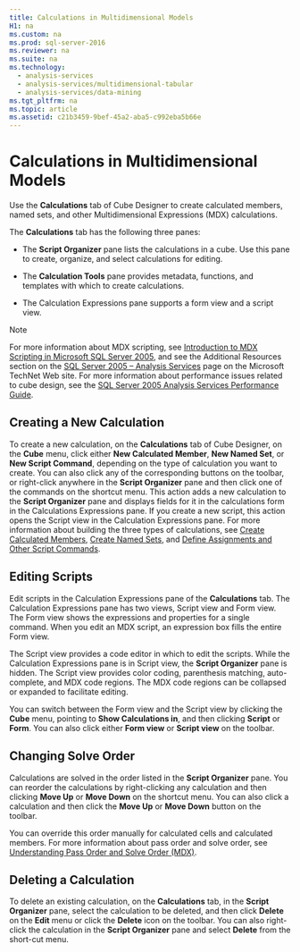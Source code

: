 ```yaml
---
title: Calculations in Multidimensional Models
H1: na
ms.custom: na
ms.prod: sql-server-2016
ms.reviewer: na
ms.suite: na
ms.technology: 
  - analysis-services
  - analysis-services/multidimensional-tabular
  - analysis-services/data-mining
ms.tgt_pltfrm: na
ms.topic: article
ms.assetid: c21b3459-9bef-45a2-aba5-c992eba5b66e
---
```

# Calculations in Multidimensional Models
  Use the **Calculations** tab of Cube Designer to create calculated members, named sets, and other Multidimensional Expressions \(MDX\) calculations.  
  
 The **Calculations** tab has the following three panes:  
  
-   The **Script Organizer** pane lists the calculations in a cube. Use this pane to create, organize, and select calculations for editing.  
  
-   The **Calculation Tools** pane provides metadata, functions, and templates with which to create calculations.  
  
-   The Calculation Expressions pane supports a form view and a script view.  
  
> [!NOTE]  
>  For more information about MDX scripting, see [Introduction to MDX Scripting in Microsoft SQL Server 2005](http://go.microsoft.com/fwlink/?LinkId=81892), and see the Additional Resources section on the [SQL Server 2005 – Analysis Services](http://go.microsoft.com/fwlink/?LinkId=80853) page on the Microsoft TechNet Web site. For more information about performance issues related to cube design, see the [SQL Server 2005 Analysis Services Performance Guide](http://go.microsoft.com/fwlink/?LinkId=81621).  
  
## Creating a New Calculation  
 To create a new calculation, on the **Calculations** tab of Cube Designer, on the **Cube** menu, click either **New Calculated Member**, **New Named Set**, or **New Script Command**, depending on the type of calculation you want to create. You can also click any of the corresponding buttons on the toolbar, or right\-click anywhere in the **Script Organizer** pane and then click one of the commands on the shortcut menu. This action adds a new calculation to the **Script Organizer** pane and displays fields for it in the calculations form in the Calculations Expressions pane. If you create a new script, this action opens the Script view in the Calculation Expressions pane. For more information about building the three types of calculations, see [Create Calculated Members](../../Topics/TopicNameNotContainA/Create-Calculated-Members.md), [Create Named Sets](../../Topics/TopicNameNotContainA/Create-Named-Sets.md), and [Define Assignments and Other Script Commands](../../Topics/TopicNameNotContainA/Define-Assignments-and-Other-Script-Commands.md).  
  
## Editing Scripts  
 Edit scripts in the Calculation Expressions pane of the **Calculations** tab. The Calculation Expressions pane has two views, Script view and Form view. The Form view shows the expressions and properties for a single command. When you edit an MDX script, an expression box fills the entire Form view.  
  
 The Script view provides a code editor in which to edit the scripts. While the Calculation Expressions pane is in Script view, the **Script Organizer** pane is hidden. The Script view provides color coding, parenthesis matching, auto\-complete, and MDX code regions. The MDX code regions can be collapsed or expanded to facilitate editing.  
  
 You can switch between the Form view and the Script view by clicking the **Cube** menu, pointing to **Show Calculations in**, and then clicking **Script** or **Form**. You can also click either **Form view** or **Script view** on the toolbar.  
  
## Changing Solve Order  
 Calculations are solved in the order listed in the **Script Organizer** pane. You can reorder the calculations by right\-clicking any calculation and then clicking **Move Up** or **Move Down** on the shortcut menu. You can also click a calculation and then click the **Move Up** or **Move Down** button on the toolbar.  
  
 You can override this order manually for calculated cells and calculated members. For more information about pass order and solve order, see [Understanding Pass Order and Solve Order &#40;MDX&#41;](../../Topics/TopicNameNotContainA/Understanding-Pass-Order-and-Solve-Order--MDX-.md).  
  
## Deleting a Calculation  
 To delete an existing calculation, on the **Calculations** tab, in the **Script Organizer** pane, select the calculation to be deleted, and then click **Delete** on the **Edit** menu or click the **Delete** icon on the toolbar. You can also right\-click the calculation in the **Script Organizer** pane and select **Delete** from the short\-cut menu.  
  
  